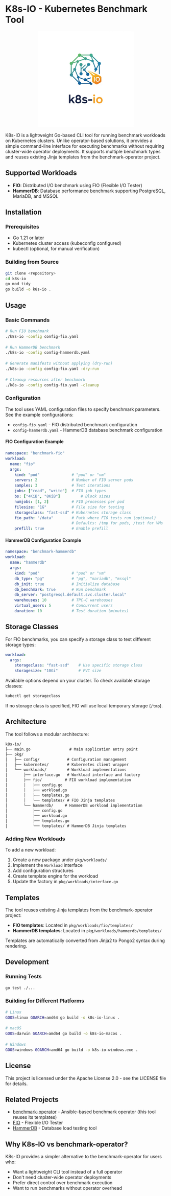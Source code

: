 
# K8s-IO - Kubernetes Benchmark Tool

<p align="center">
  <img src="logo/logo.png" alt="K8s-IO Logo" width="300"/>
</p>

K8s-IO is a lightweight Go-based CLI tool for running benchmark workloads on Kubernetes clusters. Unlike operator-based solutions, it provides a simple command-line interface for executing benchmarks without requiring cluster-wide operator deployments. It supports multiple benchmark types and reuses existing Jinja templates from the benchmark-operator project.

## Supported Workloads

- **FIO**: Distributed I/O benchmark using FIO (Flexible I/O Tester)
- **HammerDB**: Database performance benchmark supporting PostgreSQL, MariaDB, and MSSQL

## Installation

### Prerequisites

- Go 1.21 or later
- Kubernetes cluster access (kubeconfig configured)
- kubectl (optional, for manual verification)

### Building from Source

```bash
git clone <repository>
cd k8s-io
go mod tidy
go build -o k8s-io .
```

## Usage

### Basic Commands

```bash
# Run FIO benchmark
./k8s-io -config config-fio.yaml

# Run HammerDB benchmark
./k8s-io -config config-hammerdb.yaml

# Generate manifests without applying (dry-run)
./k8s-io -config config-fio.yaml -dry-run

# Cleanup resources after benchmark
./k8s-io -config config-fio.yaml -cleanup
```

### Configuration

The tool uses YAML configuration files to specify benchmark parameters. See the example configurations:

- `config-fio.yaml` - FIO distributed benchmark configuration
- `config-hammerdb.yaml` - HammerDB database benchmark configuration

#### FIO Configuration Example

```yaml
namespace: "benchmark-fio"
workload:
  name: "fio"
  args:
    kind: "pod"              # "pod" or "vm"
    servers: 2               # Number of FIO server pods
    samples: 3               # Test iterations
    jobs: ["read", "write"]  # FIO job types
    bs: ["4KiB", "8KiB"]         # Block sizes
    numjobs: [1, 2]          # FIO processes per pod
    filesize: "1G"           # File size for testing
    storageclass: "fast-ssd" # Kubernetes storage class
    fio_path: "/data"        # Path where FIO tests run (optional)
                             # Defaults: /tmp for pods, /test for VMs  
    prefill: true            # Enable prefill
```

#### HammerDB Configuration Example

```yaml
namespace: "benchmark-hammerdb"
workload:
  name: "hammerdb"
  args:
    kind: "pod"              # "pod" or "vm"
    db_type: "pg"            # "pg", "mariadb", "mssql"
    db_init: true            # Initialize database
    db_benchmark: true       # Run benchmark
    db_server: "postgresql.default.svc.cluster.local"
    warehouses: 10           # TPC-C warehouses
    virtual_users: 5         # Concurrent users
    duration: 10             # Test duration (minutes)
```

## Storage Classes

For FIO benchmarks, you can specify a storage class to test different storage types:

```yaml
workload:
  args:
    storageclass: "fast-ssd"    # Use specific storage class
    storagesize: "10Gi"         # PVC size
```

Available options depend on your cluster. To check available storage classes:

```bash
kubectl get storageclass
```

If no storage class is specified, FIO will use local temporary storage (`/tmp`).

## Architecture

The tool follows a modular architecture:

```
k8s-io/
├── main.go                 # Main application entry point
├── pkg/
│   ├── config/            # Configuration management
│   ├── kubernetes/        # Kubernetes client wrapper
│   └── workloads/         # Workload implementations
│       ├── interface.go   # Workload interface and factory
│       ├── fio/          # FIO workload implementation
│       │   ├── config.go
│       │   ├── workload.go
│       │   ├── templates.go
│       │   └── templates/ # FIO Jinja templates
│       └── hammerdb/     # HammerDB workload implementation
│           ├── config.go
│           ├── workload.go
│           ├── templates.go
│           └── templates/ # HammerDB Jinja templates
```

### Adding New Workloads

To add a new workload:

1. Create a new package under `pkg/workloads/`
2. Implement the `Workload` interface
3. Add configuration structures
4. Create template engine for the workload
5. Update the factory in `pkg/workloads/interface.go`

## Templates

The tool reuses existing Jinja templates from the benchmark-operator project:

- **FIO templates**: Located in `pkg/workloads/fio/templates/`
- **HammerDB templates**: Located in `pkg/workloads/hammerdb/templates/`

Templates are automatically converted from Jinja2 to Pongo2 syntax during rendering.

## Development

### Running Tests

```bash
go test ./...
```

### Building for Different Platforms

```bash
# Linux
GOOS=linux GOARCH=amd64 go build -o k8s-io-linux .

# macOS
GOOS=darwin GOARCH=amd64 go build -o k8s-io-macos .

# Windows
GOOS=windows GOARCH=amd64 go build -o k8s-io-windows.exe .
```

## License

This project is licensed under the Apache License 2.0 - see the LICENSE file for details.

## Related Projects

- [benchmark-operator](https://github.com/cloud-bulldozer/benchmark-operator) - Ansible-based benchmark operator (this tool reuses its templates)
- [FIO](https://github.com/axboe/fio) - Flexible I/O Tester
- [HammerDB](https://www.hammerdb.com/) - Database load testing tool

## Why K8s-IO vs benchmark-operator?

K8s-IO provides a simpler alternative to the benchmark-operator for users who:
- Want a lightweight CLI tool instead of a full operator
- Don't need cluster-wide operator deployments
- Prefer direct control over benchmark execution
- Want to run benchmarks without operator overhead
